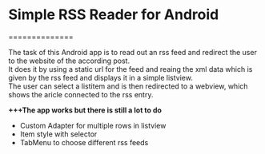 <h1>Simple RSS Reader for Android</h1>
==============

<p>The task of this Android app is to read out an rss feed and redirect the user to the website of the according post.
<br>
It does it by using a static url for the feed and reaing the xml data which is given by the rss feed and displays it in a simple listview.
<br>
The user can select a listitem and is then redirected to a webview, which shows the aricle connected to the rss entry.
</p>

<p><b>+++The app works but there is still a lot to do</b>
<br>
<ul>
<li>Custom Adapter for multiple rows in listview</li>
<li>Item style with selector</li>
<li>TabMenu to choose different rss feeds</li>
</ul>

